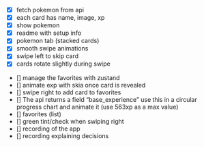 - [x] fetch pokemon from api
- [x] each card has name, image, xp
- [x] show pokemon
- [x] readme with setup info
- [x] pokemon tab (stacked cards)
- [x] smooth swipe animations
- [x] swipe left to skip card
- [x] cards rotate slightly during swipe
- [] manage the favorites with zustand
- [] animate exp with skia once card is revealed
- [] swipe right to add card to favorites
- [] The api returns a field “base_experience” use this in a circular progress chart and animate it (use 563xp as a max value)
- [] favorites (list)
- [] green tint/check when swiping right
- [] recording of the app
- [] recording explaining decisions